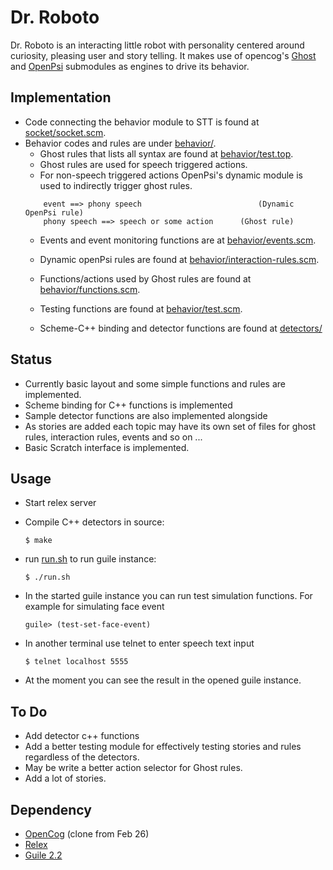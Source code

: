 # Dr. Roboto

Dr. Roboto is an interacting little robot with personality centered around curiosity, pleasing user and story telling. It makes use of opencog's [Ghost](https://github.com/opencog/opencog/tree/master/opencog/ghost) and [OpenPsi](https://github.com/opencog/opencog/tree/master/opencog/openpsi) submodules as engines to drive its behavior.


## Implementation

* Code connecting the behavior module to STT is found at [socket/socket.scm](socket/socket.scm).
* Behavior codes and rules are under [behavior/](behavior/).
	* Ghost rules that lists all syntax are found at [behavior/test.top](behavior/test.top).
	* Ghost rules are used for speech triggered actions.
	* For non-speech triggered actions OpenPsi's dynamic module is used to indirectly trigger ghost rules.
	```
		event ==> phony speech                          (Dynamic OpenPsi rule)
		phony speech ==> speech or some action		(Ghost rule)
	```
	* Events and event monitoring functions are at [behavior/events.scm](behavior/events.scm).
	* Dynamic openPsi rules are found at [behavior/interaction-rules.scm](behavior/interaction-rules.scm).
	* Functions/actions used by Ghost rules are found at [behavior/functions.scm](behavior/functions.scm).

	* Testing functions are found at [behavior/test.scm](behavior/test.scm).
	* Scheme-C++ binding and detector functions are found at [detectors/](detectors/)

## Status

* Currently basic layout and some simple functions and rules are implemented.
* Scheme binding for C++ functions is implemented
* Sample detector functions are also implemented alongside
* As stories are added each topic may have its own set of files for ghost rules, interaction rules, events and so on ...
* Basic Scratch interface is implemented.

## Usage
* Start relex server
* Compile C++ detectors in source:
	```
	$ make
	```
* run [run.sh](run.sh) to run guile instance:

	``` 
	$ ./run.sh
	```
* In the started guile instance you can run test simulation functions. For example for simulating face event 
	```
	guile> (test-set-face-event) 
	```
* In another terminal use telnet to enter speech text input

	``` 
	$ telnet localhost 5555
	```
* At the moment you can see the result in the opened guile instance.

## To Do
* Add detector c++ functions 
* Add a better testing module for effectively testing stories and rules regardless of the detectors.
* May be write a better action selector for Ghost rules.
* Add a lot of stories.

## Dependency

* [OpenCog](https://github.com/opencog) (clone from Feb 26)
* [Relex](https://github.com/opencog/relex)
* [Guile 2.2](https://www.gnu.org/software/guile/download/)
